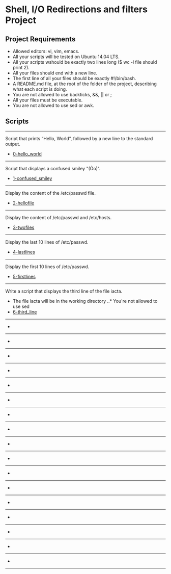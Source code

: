 # Shell, I/O Redirections and filters Project

## Project Requirements
* Allowed editors: vi, vim, emacs.
* All your scripts will be tested on Ubuntu 14.04 LTS.
* All your scripts wshould be exactly two lines long ($ wc -l file
  should print 2).
* All your files should end with a new line.
* The first line of all your files should be exactly #!/bin/bash.
* A README.md file, at the root of the folder of the project,
  describing what each script is doing.
* You are not allowed to use backticks, &&, || or ;
* All your files must be executable.
* You are not allowed to use sed or awk.

## Scripts
***
Script that prints “Hello, World”, followed by a new line to the standard output.
* [0-hello_world](../0x02-shell_redirections/0-hello_world)

***
Script that displays a confused smiley     "(Ôo)'.
* [1-confused_smiley](../0x02-shell_redirections/1-confused_smiley)

***
Display the content of the /etc/passwd file.
* [2-hellofile](../0x02-shell_redirections/2-hellofile)

***
Display the content of /etc/passwd and /etc/hosts.
* [3-twofiles](../0x02-shell_redirections/3-twofiles)

***
Display the last 10 lines of /etc/passwd.
* [4-lastlines](../0x02-shell_redirections/4-lastlines)

***
Display the first 10 lines of /etc/passwd.
* [5-firstlines](../0x02-shell_redirections/5-firstlines)

***
Write a script that displays the third line of the file iacta.
* The file iacta will be in the working directory
..* You're not allowed to use sed
* [6-third_line](../0x02-shell_redirections/6-third_line)

***

* [](../0x02-shell_redirections/)

***

* [](../0x02-shell_redirections/)

***

* [](../0x02-shell_redirections/)

***

* [](../0x02-shell_redirections/)

***

* [](../0x02-shell_redirections/)

***

* [](../0x02-shell_redirections/)

***

* [](../0x02-shell_redirections/)

***

* [](../0x02-shell_redirections/)

***

* [](../0x02-shell_redirections/)

***

* [](../0x02-shell_redirections/)

***

* [](../0x02-shell_redirections/)

***

* [](../0x02-shell_redirections/)

***

* [](../0x02-shell_redirections/)

***

* [](../0x02-shell_redirections/)

***

* [](../0x02-shell_redirections/)

***

* [](../0x02-shell_redirections/)

***

* [](../0x02-shell_redirections/)

***
